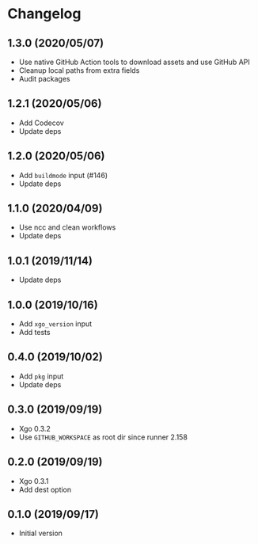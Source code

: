 # Changelog

## 1.3.0 (2020/05/07)

* Use native GitHub Action tools to download assets and use GitHub API
* Cleanup local paths from extra fields
* Audit packages

## 1.2.1 (2020/05/06)

* Add Codecov
* Update deps

## 1.2.0 (2020/05/06)

* Add `buildmode` input (#146)
* Update deps

## 1.1.0 (2020/04/09)

* Use ncc and clean workflows
* Update deps

## 1.0.1 (2019/11/14)

* Update deps

## 1.0.0 (2019/10/16)

* Add `xgo_version` input
* Add tests

## 0.4.0 (2019/10/02)

* Add `pkg` input
* Update deps

## 0.3.0 (2019/09/19)

* Xgo 0.3.2
* Use `GITHUB_WORKSPACE` as root dir since runner 2.158

## 0.2.0 (2019/09/19)

* Xgo 0.3.1
* Add dest option

## 0.1.0 (2019/09/17)

* Initial version

